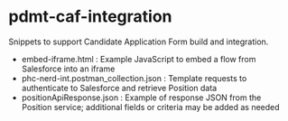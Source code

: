 # pdmt-caf-integration

Snippets to support Candidate Application Form build and integration.
-  embed-iframe.html : Example JavaScript to embed a flow from Salesforce into an iframe
-  phc-nerd-int.postman_collection.json : Template requests to authenticate to Salesforce and retrieve Position data
-  positionApiResponse.json : Example of response JSON from the Position service; additional fields or criteria may be added as needed

